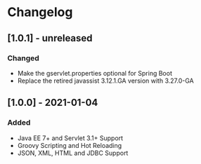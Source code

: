 # Changelog

## [1.0.1] - unreleased

### Changed

- Make the gservlet.properties optional for Spring Boot  
- Replace the retired javassist 3.12.1.GA version with 3.27.0-GA 


## [1.0.0] - 2021-01-04

### Added

- Java EE 7+ and Servlet 3.1+ Support
- Groovy Scripting and Hot Reloading
- JSON, XML, HTML and JDBC Support